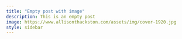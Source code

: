 ```yaml
---
title: "Empty post with image"
description: This is an empty post
image: https://www.allisonthackston.com/assets/img/cover-1920.jpg
style: sidebar
---
```

